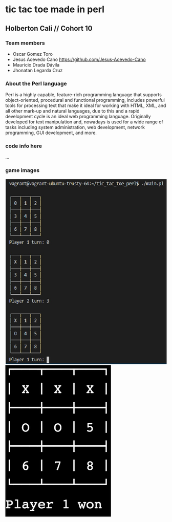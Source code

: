 # tic tac toe made in perl

## Holberton Cali  // Cohort 10

### Team members
* Oscar Gomez Toro
* Jesus Acevedo Cano https://github.com/Jesus-Acevedo-Cano
* Mauricio Drada Dávila
* Jhonatan Legarda Cruz

### About the Perl language
Perl is a highly capable, feature-rich programming language that supports object-oriented, procedural and functional programming,  includes powerful tools for processing text that make it ideal for working with HTML, XML, and all other mark-up and natural languages, due to this and a rapid development cycle is an ideal web programming language. Originally developed for text manipulation and, nowadays is used for a wide range of tasks including system administration, web development, network programming, GUI development, and more.

### code info here
...

### game images

![](tic_tac_toe.jpg)
![](Tic_Tac_Toe_Win.png)
